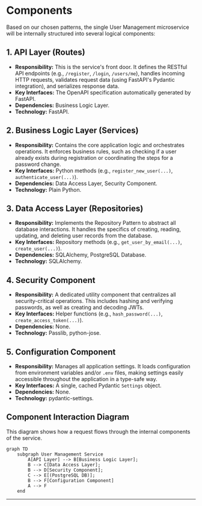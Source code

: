 # Components

Based on our chosen patterns, the single User Management microservice will be internally structured into several logical components:

## 1. API Layer (Routes)

*   **Responsibility:** This is the service's front door. It defines the RESTful API endpoints (e.g., `/register`, `/login`, `/users/me`), handles incoming HTTP requests, validates request data (using FastAPI's Pydantic integration), and serializes response data.
*   **Key Interfaces:** The OpenAPI specification automatically generated by FastAPI.
*   **Dependencies:** Business Logic Layer.
*   **Technology:** FastAPI.

## 2. Business Logic Layer (Services)

*   **Responsibility:** Contains the core application logic and orchestrates operations. It enforces business rules, such as checking if a user already exists during registration or coordinating the steps for a password change.
*   **Key Interfaces:** Python methods (e.g., `register_new_user(...)`, `authenticate_user(...)`).
*   **Dependencies:** Data Access Layer, Security Component.
*   **Technology:** Plain Python.

## 3. Data Access Layer (Repositories)

*   **Responsibility:** Implements the Repository Pattern to abstract all database interactions. It handles the specifics of creating, reading, updating, and deleting user records from the database.
*   **Key Interfaces:** Repository methods (e.g., `get_user_by_email(...)`, `create_user(...)`).
*   **Dependencies:** SQLAlchemy, PostgreSQL Database.
*   **Technology:** SQLAlchemy.

## 4. Security Component

*   **Responsibility:** A dedicated utility component that centralizes all security-critical operations. This includes hashing and verifying passwords, as well as creating and decoding JWTs.
*   **Key Interfaces:** Helper functions (e.g., `hash_password(...)`, `create_access_token(...)`).
*   **Dependencies:** None.
*   **Technology:** Passlib, python-jose.

## 5. Configuration Component

*   **Responsibility:** Manages all application settings. It loads configuration from environment variables and/or `.env` files, making settings easily accessible throughout the application in a type-safe way.
*   **Key Interfaces:** A single, cached Pydantic `Settings` object.
*   **Dependencies:** None.
*   **Technology:** pydantic-settings.

## Component Interaction Diagram

This diagram shows how a request flows through the internal components of the service.

```mermaid
graph TD
    subgraph User Management Service
        A[API Layer] --> B[Business Logic Layer];
        B --> C[Data Access Layer];
        B --> D[Security Component];
        C --> E[(PostgreSQL DB)];
        B --> F[Configuration Component]
        A --> F
    end
```

---
